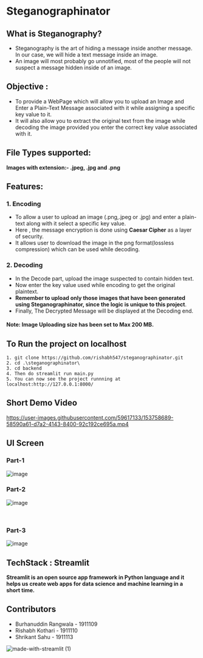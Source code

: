# Steganographinator


## What is Steganography?
* Steganography is the art of hiding a message inside another message. In our case, we will hide a text message inside an image. 
* An image will most probably go unnotified, most of the people will not suspect a message hidden inside of an image.

## Objective : 
* To provide a WebPage which will allow you to upload an Image and Enter a Plain-Text Message associated with it while assigning a specific key value to it.
* It will also allow you to extract the original text from the image while decoding the image provided you enter the correct key value associated with it.

## File Types supported: 
**Images with extension:- .jpeg, .jpg and .png**

## Features:

 ### 1. Encoding
  * To allow a user to upload an image (.png,.jpeg or .jpg) and enter a plain-text along with it select a specific key value.
  * Here , the message encryption is done using **Caesar Cipher** as a layer of security.
  * It allows user to download the image in the png format(lossless compression) which can be used while decoding.
 
 ### 2. Decoding
  * In the Decode part, upload the image suspected to contain hidden text.
  * Now enter the key value used while encoding to get the original plaintext.
  * **Remember to upload only those images that have been generated using Steganographinator, since the logic is unique to this project**.
  * Finally, The Decrypted Message will be displayed at the Decoding end. 
 
 #### Note: Image Uploading size has been set to Max 200 MB.

## To Run the project on localhost
```
1. git clone https://github.com/rishabh547/steganographinator.git
2. cd .\steganographinator\
3. cd backend
4. Then do streamlit run main.py
5. You can now see the project runnning at localhost:http://127.0.0.1:8000/
```
## Short Demo Video

https://user-images.githubusercontent.com/59617133/153758689-58590a61-d7a2-4143-8400-92c192ce695a.mp4



## UI Screen

### Part-1
![image](https://user-images.githubusercontent.com/59617133/153759192-1540700a-d501-4248-aed9-49cf1340f07b.png)
</br>

### Part-2
![image](https://user-images.githubusercontent.com/59617133/153759238-b9cfd79e-9681-4524-adfa-1c5cb1fb89b1.png)

</br>

### Part-3

![image](https://user-images.githubusercontent.com/59617133/153759252-4bbde8b5-27b3-4fbd-9c14-3fcab3a8786e.png)


##  TechStack : Streamlit
**Streamlit is an open source app framework in Python language and it helps us create web apps for data science and machine learning in a short time.**

## Contributors
 * Burhanuddin Rangwala - 1911109
 * Rishabh Kothari - 1911110
 * Shrikant Sahu - 1911113



![made-with-streamlit (1)](https://user-images.githubusercontent.com/59617133/153754448-c006c061-4c0c-49ff-93c2-95605768b066.svg)

